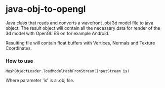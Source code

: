 # java-obj-to-opengl
Java class that reads and converts a wavefront .obj 3d model file to java object.
The result object will contain all the necessary data for render of the 3d model with OpenGL ES on for example Android.

Resulting file will contain float buffers with Vertices, Normals and Texture Coordinates.

### How to use
```
MeshObjectLoader.loadModelMeshFromStream(InputStream is)
```

Where parameter 'is' is a .obj file.

